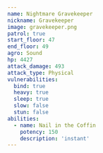 ```yaml
---
name: Nightmare Gravekeeper
nickname: Gravekeeper
image: gravekeeper.png
patrol: true
start_floor: 47
end_floor: 49
agro: Sound
hp: 4427
attack_damage: 493
attack_type: Physical
vulnerabilities:
  bind: true
  heavy: true
  sleep: true
  slow: false
  stun: false
abilities:
  - name: Nail in the Coffin
    potency: 150
    description: 'instant'
---
```

